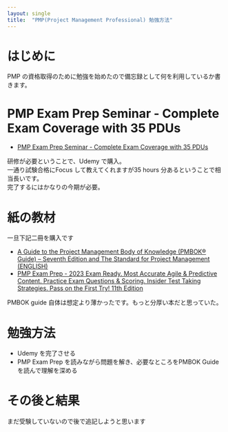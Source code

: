 ```yaml
---
layout: single
title:  "PMP(Project Management Professional) 勉強方法"
---
```


# はじめに

PMP の資格取得のために勉強を始めたので備忘録として何を利用しているか書きます。  

# PMP Exam Prep Seminar - Complete Exam Coverage with 35 PDUs

* [PMP Exam Prep Seminar - Complete Exam Coverage with 35 PDUs](https://www.udemy.com/course/pmp-pmbok6-35-pdus/)

研修が必要ということで、Udemy で購入。  
一通り試験合格にFocus して教えてくれますが35 hours 分あるということで相当長いです。  
完了するにはかなりの今期が必要。

# 紙の教材

一旦下記二冊を購入です
* [A Guide to the Project Management Body of Knowledge (PMBOK® Guide) – Seventh Edition and The Standard for Project Management (ENGLISH)](https://www.amazon.com/Guide-Project-Management-Knowledge-PMBOK%C2%AE/dp/1628256648)
* [PMP Exam Prep - 2023 Exam Ready. Most Accurate Agile & Predictive Content. Practice Exam Questions & Scoring. Insider Test Taking Strategies. Pass on the First Try! 11th Edition](https://www.amazon.com/dp/B0C2Y1VH1V/ref=mes-dp?_encoding=UTF8)

PMBOK guide 自体は想定より薄かったです。もっと分厚い本だと思っていた。

# 勉強方法

* Udemy を完了させる
* PMP Exam Prep を読みながら問題を解き、必要なところをPMBOK Guideを読んで理解を深める

# その後と結果

まだ受験していないので後で追記しようと思います